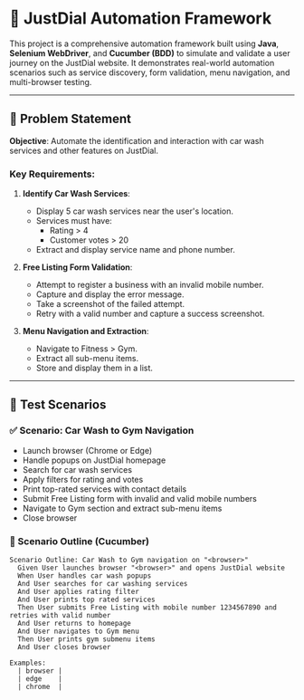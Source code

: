 # 🚗 JustDial Automation Framework

This project is a comprehensive automation framework built using **Java**, **Selenium WebDriver**, and **Cucumber (BDD)** to simulate and validate a user journey on the JustDial website. It demonstrates real-world automation scenarios such as service discovery, form validation, menu navigation, and multi-browser testing.

---

## 🎯 Problem Statement

**Objective**: Automate the identification and interaction with car wash services and other features on JustDial.

### Key Requirements:
1. **Identify Car Wash Services**:
   - Display 5 car wash services near the user's location.
   - Services must have:
     - Rating > 4
     - Customer votes > 20
   - Extract and display service name and phone number.

2. **Free Listing Form Validation**:
   - Attempt to register a business with an invalid mobile number.
   - Capture and display the error message.
   - Take a screenshot of the failed attempt.
   - Retry with a valid number and capture a success screenshot.

3. **Menu Navigation and Extraction**:
   - Navigate to Fitness > Gym.
   - Extract all sub-menu items.
   - Store and display them in a list.

---

## 🧪 Test Scenarios

### ✅ Scenario: Car Wash to Gym Navigation
- Launch browser (Chrome or Edge)
- Handle popups on JustDial homepage
- Search for car wash services
- Apply filters for rating and votes
- Print top-rated services with contact details
- Submit Free Listing form with invalid and valid mobile numbers
- Navigate to Gym section and extract sub-menu items
- Close browser

### 🧾 Scenario Outline (Cucumber)
```gherkin
Scenario Outline: Car Wash to Gym navigation on "<browser>"
  Given User launches browser "<browser>" and opens JustDial website
  When User handles car wash popups
  And User searches for car washing services
  And User applies rating filter
  And User prints top rated services
  Then User submits Free Listing with mobile number 1234567890 and retries with valid number
  And User returns to homepage
  And User navigates to Gym menu
  Then User prints gym submenu items
  And User closes browser

Examples:
  | browser |
  | edge    |
  | chrome  |

